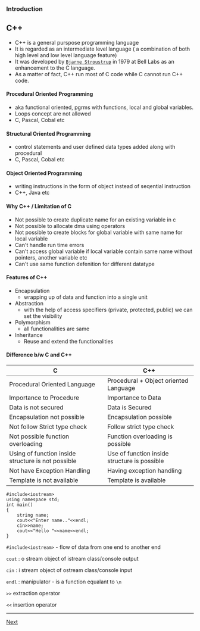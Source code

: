 ### Introduction
## C++
- C++ is a general purspose programming language
- It is regarded as an intermediate level language ( a combination of both high level and low level language feature)
- It was developed by [`Bjarne Stroustrup`](https://en.wikipedia.org/wiki/Bjarne_Stroustrup) in 1979 at Bell Labs as an enhancement to the C language.
- As a matter of fact, C++ run most of C code while C cannot run C++ code.

#### Procedural Oriented Programming
-   aka functional oriented, pgrms with functions, local and global variables. 
-   Loops concept are not allowed
-   C, Pascal, Cobal etc

#### Structural Oriented Programming
-   control statements and user defined data types added along with procedural 
-   C, Pascal, Cobal etc

#### Object Oriented Programming
-   writing instructions in the form of object instead of seqential instruction
-   C++, Java etc

#### Why C++ / Limitation of C
-   Not possible to create duplicate name for an existing variable in c
-   Not possible to allocate dma using operators
-   Not possible to create blocks for global variable with same name for local variable 
-   Can't handle run time errors
-   Can't access global variable if local variable contain same name without pointers, another variable etc
-   Can't use same function defenition for different datatype

#### Features of C++
- Encapsulation 
    - wrapping up of data and function into a single unit
- Abstraction
    - with the help of access specifiers (private, protected, public) we can set the visibility
- Polymorphism
    - all functionalities are same
- Inheritance
    - Reuse and extend the functionalities 

#### Difference b/w C and C++

|C|C++|
|-|-|
|Procedural Oriented Language|Procedural + Object oriented Language|
|Importance to Procedure|Importance to Data|
|Data is not secured|Data is Secured|
|Encapsulation not possible|Encapsulation possible|
|Not follow Strict type check|Follow strict type check|
|Not possible function overloading|Function overloading is possible|
|Using of function inside structure is not possible | Use of function inside structure is possible |
|Not have Exception Handling|Having exception handling|
|Template is not available|Template is available|

```
#include<iostream>
using namespace std;
int main()
{
    string name;
    cout<<"Enter name.."<<endl;
    cin>>name;
    cout<<"Hello "<<name<<endl;
}
```
`#include<iostream>` - flow of data from one end to another end

`cout` : o stream object of istream class/console output

`cin` : i stream object of ostream class/console input

`endl` : manipulator - is a function equalant to `\n`

`>>` extraction operator

`<<` insertion operator



---

[Next](https://github.com/Lavin-tom/cpp_programming/tree/master/Scope_resolution_operator)